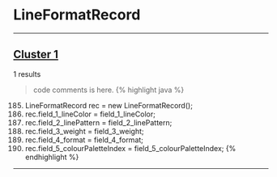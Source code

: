 # LineFormatRecord

***

## [Cluster 1](./1)
1 results
> code comments is here.
{% highlight java %}
185. LineFormatRecord rec = new LineFormatRecord();
187. rec.field_1_lineColor = field_1_lineColor;
188. rec.field_2_linePattern = field_2_linePattern;
189. rec.field_3_weight = field_3_weight;
190. rec.field_4_format = field_4_format;
191. rec.field_5_colourPaletteIndex = field_5_colourPaletteIndex;
{% endhighlight %}

***


